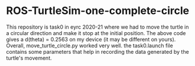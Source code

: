 # ROS-TurtleSim-one-complete-circle
This repository is task0 in eyrc 2020-21 where we had to move the turtle in a circular direction and make it stop at the initial position. The above code gives a d(theta) = 0.2563 on my device (it may be different on yours). Overall, move_turtle_circle.py worked very well.
the task0.launch file contains some parameters that help in recording the data generated by the turtle's movement. 
